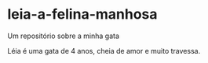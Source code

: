 # leia-a-felina-manhosa
Um repositório sobre a minha gata

Léia é uma gata de 4 anos, cheia de amor e muito travessa.
